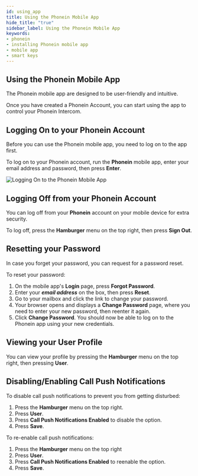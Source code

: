 ```yaml
---
id: using_app
title: Using the Phonein Mobile App
hide_title: "true"
sidebar_label: Using the Phonein Mobile App
keywords: 
- phonein
- installing Phonein mobile app
- mobile app
- smart keys
---
```


## Using the Phonein Mobile App

The Phonein mobile app are designed to be user-friendly and intuitive.

<!-- Here, you can include the information about accepting the permissions requests for the microphone, which is necessary as it is needed for to be able to speak to the guests, and the user's location, which we need to auto fill the wifi SSID and make wifi configuration a bit easier, but is not necessary. -->

<!-- when creating an account, first go to "create account", enter a username / password, conf password, then check your email, click confirm, come back and then you're in. -->
Once you have created a Phonein Account, you can start using the app to control your Phonein Intercom.

## Logging On to your Phonein Account

Before you can use the Phonein mobile app, you need to log on to the app first.

To log on to your Phonein account, run the **Phonein** mobile app, enter your email address and password, then press **Enter**.

![Logging On to the Phonein Mobile App](/img/login_page.jpg)

## Logging Off from your Phonein Account

You can log off from your **Phonein** account on your mobile device for extra security.

To log off, press the **Hamburger** menu on the top right, then press **Sign Out**.

## Resetting your Password

In case you forget your password, you can request for a password reset.

To reset your password:

1. On the mobile app's **Login** page, press **Forgot Password**.
1. Enter your ***email address*** on the box, then press **Reset**.
1. Go to your mailbox and click the link to change your password.
1. Your browser opens and displays a **Change Password** page, where you need to enter your new password, then reenter it again.
1. Click **Change Password**. You should now be able to log on to the Phonein app using your new credentials.

## Viewing your User Profile

You can view your profile by pressing the **Hamburger** menu on the top right, then pressing **User**.

## Disabling/Enabling Call Push Notifications

To disable call push notifications to prevent you from getting disturbed: 

1. Press the **Hamburger** menu on the top right.
1. Press **User**.
1. Press **Call Push Notifications Enabled** to disable the option.
1. Press **Save**.

To re-enable call push notifications:

1. Press the **Hamburger** menu on the top right
1. Press **User**.
1. Press **Call Push Notifications Enabled** to reenable the option.
1. Press **Save**.
